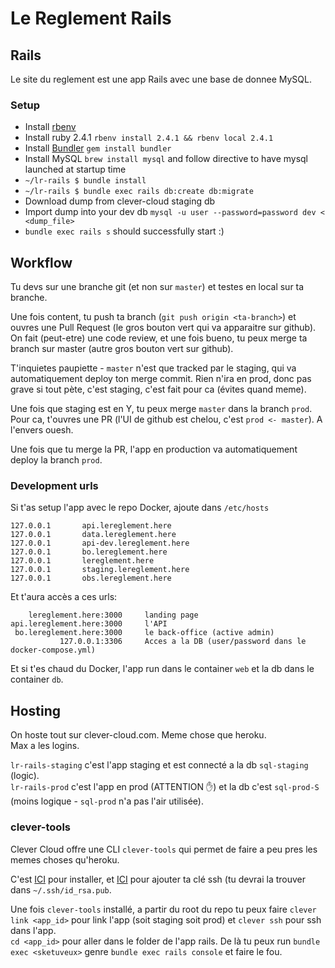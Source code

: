 # Le Reglement Rails

## Rails
Le site du reglement est une app Rails avec une base de donnee MySQL.  

### Setup
- Install [rbenv](https://github.com/rbenv/rbenv#installation)
- Install ruby 2.4.1 `rbenv install 2.4.1 && rbenv local 2.4.1`
- Install [Bundler](http://bundler.io/) `gem install bundler`
- Install MySQL `brew install mysql` and follow directive to have mysql launched at startup time
- `~/lr-rails $ bundle install`
- `~/lr-rails $ bundle exec rails db:create db:migrate`
- Download dump from clever-cloud staging db
- Import dump into your dev db `mysql -u user --password=password dev < <dump_file>`
- `bundle exec rails s` should successfully start :)


## Workflow
Tu devs sur une branche git (et non sur `master`) et testes en local sur ta branche.  

Une fois content, tu push ta branch (`git push origin <ta-branch>`) et ouvres une Pull Request (le gros bouton vert qui va apparaitre sur github).
On fait (peut-etre) une code review, et une fois bueno, tu peux merge ta branch sur master (autre gros bouton vert sur github).

T'inquietes paupiette - `master` n'est que tracked par le staging, qui va automatiquement deploy ton merge commit. Rien n'ira en prod, donc pas grave si tout pète, c'est staging, c'est fait pour ca (évites quand meme).  

Une fois que staging est en Y, tu peux merge `master` dans la branch `prod`. Pour ca, t'ouvres une PR (l'UI de github est chelou, c'est `prod <- master`). A l'envers ouesh.  

Une fois que tu merge la PR, l'app en production va automatiquement deploy la branch `prod`.

### Development urls
Si t'as setup l'app avec le repo Docker, ajoute dans `/etc/hosts`  

```
127.0.0.1       api.lereglement.here
127.0.0.1       data.lereglement.here
127.0.0.1       api-dev.lereglement.here
127.0.0.1       bo.lereglement.here
127.0.0.1       lereglement.here
127.0.0.1       staging.lereglement.here
127.0.0.1       obs.lereglement.here
```

Et t'aura accès a ces urls:  

```
    lereglement.here:3000     landing page
api.lereglement.here:3000     l'API
 bo.lereglement.here:3000     le back-office (active admin)
           127.0.0.1:3306     Acces a la DB (user/password dans le docker-compose.yml)
```

Et si t'es chaud du Docker, l'app run dans le container `web` et la db dans le container `db`.

## Hosting
On hoste tout sur clever-cloud.com. Meme chose que heroku.  
Max a les logins.  

`lr-rails-staging` c'est l'app staging et est connecté a la db `sql-staging` (logic).  
`lr-rails-prod` c'est l'app en prod (ATTENTION ✋) et la db c'est `sql-prod-S` (moins logique - `sql-prod` n'a pas l'air utilisée).  

### clever-tools
Clever Cloud offre une CLI `clever-tools` qui permet de faire a peu pres les memes choses qu'heroku.  

C'est [ICI](https://www.clever-cloud.com/doc/clever-tools/getting_started/) pour installer, et [ICI](https://console.clever-cloud.com/users/me/ssh-keys) pour ajouter ta clé ssh (tu devrai la trouver dans `~/.ssh/id_rsa.pub`.  

Une fois `clever-tools` installé, a partir du root du repo tu peux faire `clever link <app_id>` pour link l'app (soit staging soit prod) et `clever ssh` pour ssh dans l'app.  
`cd <app_id>` pour aller dans le folder de l'app rails. De là tu peux run `bundle exec <sketuveux>` genre `bundle exec rails console` et faire le fou.  

